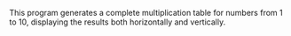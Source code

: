 This program generates a complete multiplication table for numbers from 1 to 10, displaying the results both horizontally and vertically.
